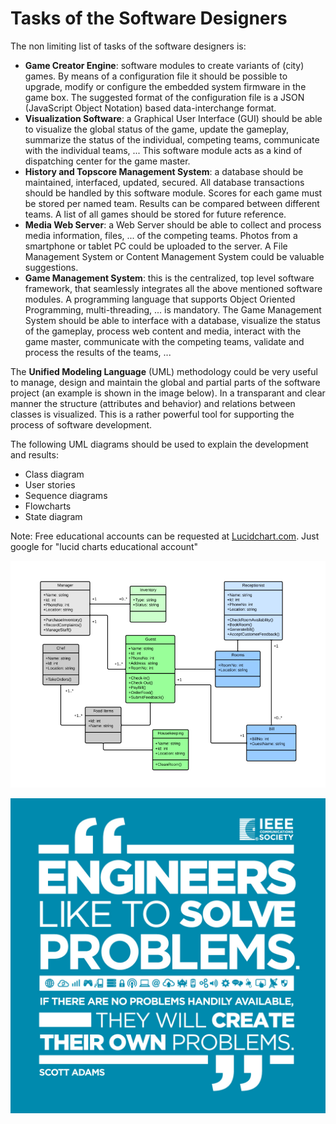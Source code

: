 # Tasks of the Software Designers

The non limiting list of tasks of the software designers is:

* **Game Creator Engine**: software modules to create variants of \(city\) games. By means of a configuration file it should be possible to upgrade, modify or configure the embedded system firmware in the game box. The suggested format of the configuration file is a JSON \(JavaScript Object Notation\) based data-interchange format.
* **Visualization Software**: a Graphical User Interface \(GUI\) should be able to visualize the global status of the game, update the gameplay, summarize the status of the individual, competing teams, communicate with the individual teams, ... This software module acts as a kind of dispatching center for the game master.
* **History and Topscore Management System**:  a database should be maintained, interfaced, updated, secured. All database transactions should be handled by this software module. Scores for each game must be stored per named team. Results can be compared between different teams. A list of all games should be stored for future reference.
* **Media Web Server**: a Web Server should be able to collect and process media information, files, ... of the competing teams. Photos from a smartphone or tablet PC could be uploaded to the server. A File Management System or Content Management System could be valuable suggestions.
* **Game Management System**: this is the centralized, top level software framework, that seamlessly integrates all the above mentioned software modules. A programming language that supports Object Oriented Programming, multi-threading, ... is mandatory. The Game Management System should be able to interface with a database, visualize the status of the gameplay, process web content and media, interact with the game master, communicate with the competing teams, validate and process the results of the teams, ... 

The **Unified Modeling Language** \(UML\) methodology could be very useful to manage, design and maintain the global and partial parts of the software project \(an example is shown in the image below\). In a transparant and clear manner the structure \(attributes and behavior\) and relations between classes is visualized. This is a rather powerful tool for supporting the process of software development.

The following UML diagrams should be used to explain the development and results:

* Class diagram
* User stories
* Sequence diagrams
* Flowcharts
* State diagram

Note: Free educational accounts can be requested at [Lucidchart.com](https://www.lucidchart.com/). Just google for "lucid charts educational account"

![an example of UML software modelling](/assets/UML_class_diagram_hotel-949x683.png)

![Engineering quote](/assets/Engineering-quote-6.jpg)

